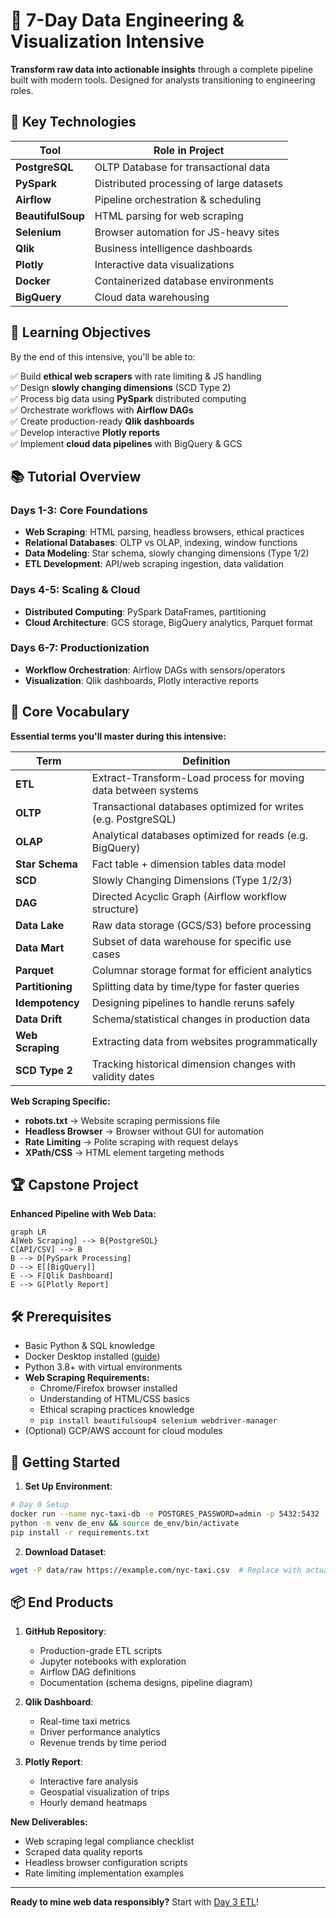 # 🚀 7-Day Data Engineering & Visualization Intensive

**Transform raw data into actionable insights** through a complete pipeline built with modern tools. Designed for analysts transitioning to engineering roles.

## 🔑 Key Technologies

| Tool              | Role in Project                          |
| ----------------- | ---------------------------------------- |
| **PostgreSQL**    | OLTP Database for transactional data     |
| **PySpark**       | Distributed processing of large datasets |
| **Airflow**       | Pipeline orchestration & scheduling      |
| **BeautifulSoup** | HTML parsing for web scraping            |
| **Selenium**      | Browser automation for JS-heavy sites    |
| **Qlik**          | Business intelligence dashboards         |
| **Plotly**        | Interactive data visualizations          |
| **Docker**        | Containerized database environments      |
| **BigQuery**      | Cloud data warehousing                   |

## 🎯 Learning Objectives

By the end of this intensive, you'll be able to:

✅ Build **ethical web scrapers** with rate limiting & JS handling  
✅ Design **slowly changing dimensions** (SCD Type 2)  
✅ Process big data using **PySpark** distributed computing  
✅ Orchestrate workflows with **Airflow DAGs**  
✅ Create production-ready **Qlik dashboards**  
✅ Develop interactive **Plotly reports**  
✅ Implement **cloud data pipelines** with BigQuery & GCS

## 📚 Tutorial Overview

### **Days 1-3: Core Foundations**

- **Web Scraping**: HTML parsing, headless browsers, ethical practices
- **Relational Databases**: OLTP vs OLAP, indexing, window functions
- **Data Modeling**: Star schema, slowly changing dimensions (Type 1/2)
- **ETL Development**: API/web scraping ingestion, data validation

### **Days 4-5: Scaling & Cloud**

- **Distributed Computing**: PySpark DataFrames, partitioning
- **Cloud Architecture**: GCS storage, BigQuery analytics, Parquet format

### **Days 6-7: Productionization**

- **Workflow Orchestration**: Airflow DAGs with sensors/operators
- **Visualization**: Qlik dashboards, Plotly interactive reports

## 📖 Core Vocabulary

**Essential terms you'll master during this intensive:**

| Term             | Definition                                                     |
| ---------------- | -------------------------------------------------------------- |
| **ETL**          | Extract-Transform-Load process for moving data between systems |
| **OLTP**         | Transactional databases optimized for writes (e.g. PostgreSQL) |
| **OLAP**         | Analytical databases optimized for reads (e.g. BigQuery)       |
| **Star Schema**  | Fact table + dimension tables data model                       |
| **SCD**          | Slowly Changing Dimensions (Type 1/2/3)                        |
| **DAG**          | Directed Acyclic Graph (Airflow workflow structure)            |
| **Data Lake**    | Raw data storage (GCS/S3) before processing                    |
| **Data Mart**    | Subset of data warehouse for specific use cases                |
| **Parquet**      | Columnar storage format for efficient analytics                |
| **Partitioning** | Splitting data by time/type for faster queries                 |
| **Idempotency**  | Designing pipelines to handle reruns safely                    |
| **Data Drift**   | Schema/statistical changes in production data                  |
| **Web Scraping** | Extracting data from websites programmatically                 |
| **SCD Type 2**   | Tracking historical dimension changes with validity dates      |

**Web Scraping Specific:**

- **robots.txt** → Website scraping permissions file
- **Headless Browser** → Browser without GUI for automation
- **Rate Limiting** → Polite scraping with request delays
- **XPath/CSS** → HTML element targeting methods

## 🏆 Capstone Project

**Enhanced Pipeline with Web Data:**

```mermaid
graph LR
A[Web Scraping] --> B{PostgreSQL}
C[API/CSV] --> B
B --> D[PySpark Processing]
D --> E[[BigQuery]]
E --> F[Qlik Dashboard]
E --> G[Plotly Report]
```

## 🛠️ Prerequisites

- Basic Python & SQL knowledge
- Docker Desktop installed ([guide](https://www.docker.com/products/docker-desktop/))
- Python 3.8+ with virtual environments
- **Web Scraping Requirements:**
  - Chrome/Firefox browser installed
  - Understanding of HTML/CSS basics
  - Ethical scraping practices knowledge
  - `pip install beautifulsoup4 selenium webdriver-manager`
- (Optional) GCP/AWS account for cloud modules

## 🚦 Getting Started

1. **Set Up Environment**:

```bash
# Day 0 Setup
docker run --name nyc-taxi-db -e POSTGRES_PASSWORD=admin -p 5432:5432 -d postgres
python -m venv de_env && source de_env/bin/activate
pip install -r requirements.txt
```

2. **Download Dataset**:

```bash
wget -P data/raw https://example.com/nyc-taxi.csv  # Replace with actual dataset
```

## 📦 End Products

1. **GitHub Repository**:

   - Production-grade ETL scripts
   - Jupyter notebooks with exploration
   - Airflow DAG definitions
   - Documentation (schema designs, pipeline diagram)

2. **Qlik Dashboard**:

   - Real-time taxi metrics
   - Driver performance analytics
   - Revenue trends by time period

3. **Plotly Report**:
   - Interactive fare analysis
   - Geospatial visualization of trips
   - Hourly demand heatmaps

**New Deliverables:**

- Web scraping legal compliance checklist
- Scraped data quality reports
- Headless browser configuration scripts
- Rate limiting implementation examples

---

**Ready to mine web data responsibly?** Start with [Day 3 ETL](outline.md#day-3-etl-pipelines)!
